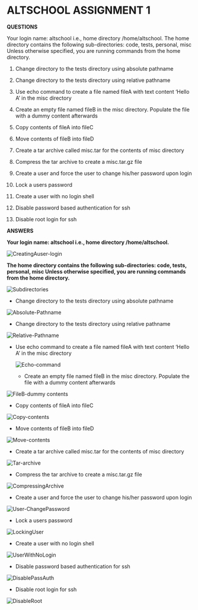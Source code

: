 # ALTSCHOOL ASSIGNMENT 1

**QUESTIONS**

Your login name: altschool i.e., home directory /home/altschool. The home directory contains the following sub-directories: code, tests, personal, misc Unless otherwise specified, you are running commands from the home directory.


1.  Change directory to the tests directory using absolute pathname

1.  Change directory to the tests directory using relative pathname

1.  Use echo command to create a file named fileA with text content ‘Hello A’ in the misc directory

1.  Create an empty file named fileB in the misc directory. Populate the file with      a    dummy content afterwards

1.  Copy contents of fileA into fileC

1.  Move contents of fileB into fileD

1.  Create a tar archive called misc.tar for the contents of misc directory

1.  Compress the tar archive to create a misc.tar.gz file

1.  Create a user and force the user to change his/her password upon login

1.  Lock a users password

1.  Create a user with no login shell

1.  Disable password based authentication for ssh

1.  Disable root login for ssh
   

   **ANSWERS**


   **Your login name: altschool i.e., home directory /home/altschool.**

   ![CreatingAuser-login](./1.creatingLogin.png)

   **The home directory contains the following sub-directories: code, tests, personal, misc Unless otherwise specified, you are running commands from the home directory.**

   ![Subdirectories](./2.subdirectories.png)


   - Change directory to the tests directory using absolute pathname
  
  ![Absolute-Pathname](./3.absolutepathTests.png)


  - Change directory to the tests directory using relative pathname

![Relative-Pathname](./4.relativepathTests.png)

- Use echo command to create a file named fileA with text content ‘Hello A’ in the misc directory
  
  ![Echo-command](./5.echocommand.png)

  - Create an empty file named fileB in the misc directory. Populate the file with      a    dummy content afterwards

![FileB-dummy contents](./6.fileBwithDummyContent..png)

- Copy contents of fileA into fileC

![Copy-contents](./7.copycontents.png)


- Move contents of fileB into fileD

![Move-contents](./8.movecontents.png)

- Create a tar archive called misc.tar for the contents of misc directory

![Tar-archive](./9.tar-archive.png)

- Compress the tar archive to create a misc.tar.gz file

![CompressingArchive](./10.compressed.png)

- Create a user and force the user to change his/her password upon login

![User-ChangePassword](./11.userlogin.png)


- Lock a users password

![LockingUser](./12.lockAuserpasswd.png)


- Create a user with no login shell

![UserWithNoLogin](./13.UserWithnologinshell.png)


- Disable password based authentication for ssh

![DisablePassAuth](./14.diasblepasswdAuthforSSH.png)

- Disable root login for ssh

![DisableRoot](./15.disablerootlogin4SSH.png)
